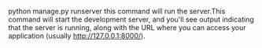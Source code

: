 python manage.py runserver this command will run the server.This command will start the development server, and you'll see output indicating that the server is running, along with the URL where you can access your application (usually http://127.0.0.1:8000/).

